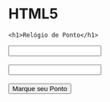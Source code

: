 # HTML5
<!DOCTYPE html>
<html lang="pt-br">
<head>
    <meta charset="UTF-8">
    <meta http-equiv="X-UA-Compatible" content="IE=edge">
    <meta name="viewport" content="width=device-width, initial-scale=1.0">
    <title>Sitema de Relogio De Ponto</title>

    <h1>Relógio de Ponto</h1>
</div>

<div>
    <form>
        <input type="text" id="nome">
        <br><br>
        <input type="number" id="matricula">
        <br><br>
        <button type="button" id="botaoPonto">Marque seu Ponto</button>
    </form>
</div>

<script src="app.js"></script>
</body>
</html>
